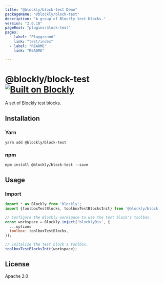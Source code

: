 ```yaml
---
title: "@blockly/block-test Demo"
packageName: "@blockly/block-test"
description: "A group of Blockly test blocks."
version: "2.0.18"
pageRoot: "plugins/block-test"
pages:
  - label: "Playground"
    link: "test/index"
  - label: "README"
    link: "README"

---
```

# @blockly/block-test [![Built on Blockly](https://tinyurl.com/built-on-blockly)](https://github.com/google/blockly)

A set of [Blockly](https://www.npmjs.com/package/blockly) test blocks.

## Installation

### Yarn
```
yarn add @blockly/block-test
```

### npm
```
npm install @blockly/block-test --save
```

## Usage

### Import
```js
import * as Blockly from 'blockly';
import {toolboxTestBlocks, toolboxTestBlocksInit} from '@blockly/block-test';

// Configure the Blockly workspace to use the test block's toolbox.
const workspace = Blockly.inject('blocklyDiv', {
  ...options
  toolbox: toolboxTestBlocks,
});

// Initalize the test block's toolbox.
toolboxTestBlocksInit(workspace);
```

## License
Apache 2.0
